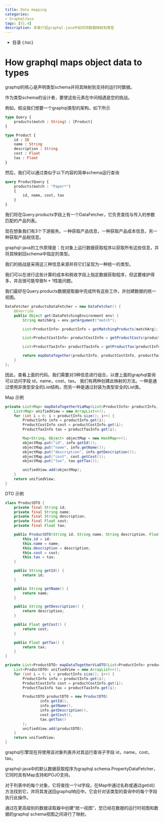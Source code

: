 ```yaml
---
title: Data mapping
categories:
- GraphqlJava
tags: [V1.4]
description: 本章介绍graphql-java中如何将数据映射到类型
---
```


* 目录
{:toc}

# How graphql maps object data to types

graphql的核心是声明类型schema并将其映射到支持的运行时数据。

作为类型schema的设计者，要使这些元素在中间相遇是您的挑战。

例如，假设我们想要一个graphql类型的架构，如下所示
```graphql
type Query {
    products(match : String) : [Product]
}

type Product {
    id : ID
    name : String
    description : String
    cost : Float
    tax : Float
}
```

然后，我们可以通过类似于以下内容的简单schema运行查询
```graphql
query ProductQuery {
    products(match : "Paper*")
    {
        id, name, cost, tax
    }
}
```

我们将在Query.products字段上有一个DataFetcher，它负责查找与传入的参数匹配的产品列表。

现在想象我们有3个下游服务。一种获取产品信息，一种获取产品成本信息，另一种获取产品税信息。

graphql-java的工作原理是：在对象上运行数据获取程序以获取所有这些信息，并将其映射回schema中指定的类型。

我们的挑战是采用这三种信息来源并将它们呈现为一种统一的类型。

我们可以在进行这些计算的成本和税收字段上指定数据获取程序，但这要维护得多，并且很可能导致N + 1性能问题。

我们最好在Query.products数据提取器中完成所有这些工作，并创建数据的统一视图。
```java
DataFetcher productsDataFetcher = new DataFetcher() {
    @Override
    public Object get(DataFetchingEnvironment env) {
        String matchArg = env.getArgument("match");

        List<ProductInfo> productInfo = getMatchingProducts(matchArg);

        List<ProductCostInfo> productCostInfo = getProductCosts(productInfo);

        List<ProductTaxInfo> productTaxInfo = getProductTax(productInfo);

        return mapDataTogether(productInfo, productCostInfo, productTaxInfo);
    }
};
```

因此，查看上面的代码，我们需要对3种信息进行组合，以便上面的graphql查询可以访问字段 id，name，cost，tax。
我们有两种创建此映射的方法。一种是通过使用非类型安全的List<Map>结构，而另一种是通过封装为类型安全的List<ProductDTO>类。

Map 示例
```java 
private List<Map> mapDataTogetherViaMap(List<ProductInfo> productInfo, List<ProductCostInfo> productCostInfo, List<ProductTaxInfo> productTaxInfo) {
    List<Map> unifiedView = new ArrayList<>();
    for (int i = 0; i < productInfo.size(); i++) {
        ProductInfo info = productInfo.get(i);
        ProductCostInfo cost = productCostInfo.get(i);
        ProductTaxInfo tax = productTaxInfo.get(i);

        Map<String, Object> objectMap = new HashMap<>();
        objectMap.put("id", info.getId());
        objectMap.put("name", info.getName());
        objectMap.put("description", info.getDescription());
        objectMap.put("cost", cost.getCost());
        objectMap.put("tax", tax.getTax());

        unifiedView.add(objectMap);
    }
    return unifiedView;
}
```

DTO 示例
```java 
class ProductDTO {
    private final String id;
    private final String name;
    private final String description;
    private final Float cost;
    private final Float tax;

    public ProductDTO(String id, String name, String description, Float cost, Float tax) {
        this.id = id;
        this.name = name;
        this.description = description;
        this.cost = cost;
        this.tax = tax;
    }

    public String getId() {
        return id;
    }

    public String getName() {
        return name;
    }

    public String getDescription() {
        return description;
    }

    public Float getCost() {
        return cost;
    }

    public Float getTax() {
        return tax;
    }
}

private List<ProductDTO> mapDataTogetherViaDTO(List<ProductInfo> productInfo, List<ProductCostInfo> productCostInfo, List<ProductTaxInfo> productTaxInfo) {
    List<ProductDTO> unifiedView = new ArrayList<>();
    for (int i = 0; i < productInfo.size(); i++) {
        ProductInfo info = productInfo.get(i);
        ProductCostInfo cost = productCostInfo.get(i);
        ProductTaxInfo tax = productTaxInfo.get(i);

        ProductDTO productDTO = new ProductDTO(
                info.getId(),
                info.getName(),
                info.getDescription(),
                cost.getCost(),
                tax.getTax()
        );
        unifiedView.add(productDTO);
    }
    return unifiedView;
}
```

graphql引擎现在将使用该对象列表并对其运行查询子字段 id，name，cost，tax。

graphql-java中的默认数据获取程序为graphql.schema.PropertyDataFetcher，它同时具有Map支持和POJO支持。

对于列表中的每个对象，它将查找一个id字段，在Map中通过名称或通过getId()方法找到它，并将其发送回graphql响应中。它会针对该类型的查询中的每个字段执行此操作。

通过在更高级别的数据读取器中创建“统一视图”，您已经在数据的运行时视图和数据的graphql schema视图之间进行了映射。
